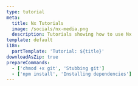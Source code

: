 ```yaml
---
type: tutorial
meta:
  title: Nx Tutorials
  image: /socials/nx-media.png
  description: Tutorials showing how to use Nx
template: default
i18n:
  partTemplate: 'Tutorial: ${title}'
downloadAsZip: true
prepareCommands:
  - ['chmod +x git', 'Stubbing git']
  - ['npm install', 'Installing dependencies']
---
```


